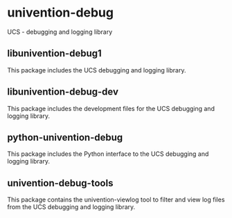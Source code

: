 # univention-debug
UCS - debugging and logging library

## libunivention-debug1
This package includes the UCS debugging and logging library.

## libunivention-debug-dev
This package includes the development files for the UCS debugging and logging  library.

## python-univention-debug
This package includes the Python interface to the UCS debugging and logging  library.

## univention-debug-tools
This package contains the univention-viewlog tool to filter and view log files from the UCS debugging and logging library.
